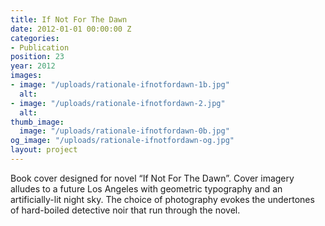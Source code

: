 ```yaml
---
title: If Not For The Dawn
date: 2012-01-01 00:00:00 Z
categories:
- Publication
position: 23
year: 2012
images:
- image: "/uploads/rationale-ifnotfordawn-1b.jpg"
  alt: 
- image: "/uploads/rationale-ifnotfordawn-2.jpg"
  alt: 
thumb_image:
  image: "/uploads/rationale-ifnotfordawn-0b.jpg"
og_image: "/uploads/rationale-ifnotfordawn-og.jpg"
layout: project
---
```


Book cover designed for novel “If Not For The Dawn”. Cover imagery alludes to a future Los Angeles with geometric typography and an artificially-lit night sky. The choice of photography evokes the undertones of hard-boiled detective noir that run through the novel.